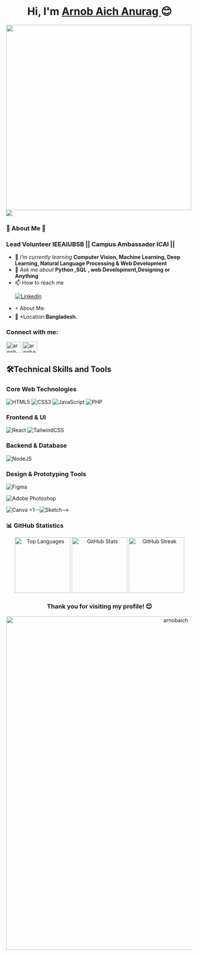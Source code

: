 

<h1 align="center"> Hi, I'm <a href="https://www.linkedin.com/in/arnob-aich-643a99306?utm_source=share&utm_campaign=share_via&utm_content=profile&utm_medium=android_app">Arnob Aich Anurag </a>😊 </h1>

<img align="left" src="https://camo.githubusercontent.com/903b0158b60d96357ba2a2b5ee920e5b713f14d8c748bd77311459b66bca671b/68747470733a2f2f6d65646961342e67697068792e636f6d2f6d656469612f76312e59326c6b505463354d4749334e6a45784d323179636d64715a7a526864474a736347357463323033596d357762476735616a467261326c6c65584273656e46314f576f3464795a6c634431324d563970626e526c636d35686246396e61575a66596e6c666157516d593351395a772f495539717247447947546568645a684559472f67697068792e77656270" height ="500" width="500"/>
<p align="left">
  <img src="https://readme-typing-svg.demolab.com/?lines=WELCOME%20TO%20MY%20GITHUB%20PROFILE&font=Fira%20Code&center=true&width=700&height=45&color=FF0000&vCenter=true&pause=1000&size=25" />
</p>

### 🌟 About Me 🌟
<h3 align="left">Lead Volunteer IEEAIUBSB || Campus Ambassador ICAI ||</h3>

- 🌱 *I’m currently learning* **Computer Vision, Machine Learning, Deep Learning, Natural Language Processing & Web Development**
- 💬 *Ask me about* **Python ,SQL , web Development,Designing or Anything**
- 📫 How to reach me<p>[![LinkedIn](https://img.shields.io/badge/LinkedIn-%230077B5.svg?logo=linkedin&logoColor=white)](https://linkedin.com/in/arnob-aich-643a99306)</p> 
- ⚡ About Me: <br>
- 📍 *Location:**Bangladesh**. <br>


<h3 align="left">Connect with me:</h3>
<p align="left">
<!--<a href="https://twitter.com/arnob10150" target="blank"><img align="center" src="https://raw.githubusercontent.com/rahuldkjain/github-profile-readme-generator/master/src/images/icons/Social/twitter.svg" alt="arnob10150" height="30" width="40" /></a>-->
<a href="https://www.linkedin.com/in/arnob-aich-643a99306?utm_source=share&utm_campaign=share_via&utm_content=profile&utm_medium=android_app" target="blank"><img align="center" src="https://raw.githubusercontent.com/rahuldkjain/github-profile-readme-generator/master/src/images/icons/Social/linked-in-alt.svg" alt="arnob aich anurag" height="30" width="40" /></a>
<a href="https://fb.com/arnob10150" target="blank"><img align="center" src="https://raw.githubusercontent.com/rahuldkjain/github-profile-readme-generator/master/src/images/icons/Social/facebook.svg" alt="arnobaich" height="30" width="40" /></a>
<!--<a href="https://instagram.com/arnob10150" target="blank"><img align="center" src="https://raw.githubusercontent.com/rahuldkjain/github-profile-readme-generator/master/src/images/icons/Social/instagram.svg" alt="arnob10150" height="30" width="40" /></a>
<a href="https://discord.gg/arnob10150" target="blank"><img align="center" src="https://raw.githubusercontent.com/rahuldkjain/github-profile-readme-generator/master/src/images/icons/Social/discord.svg" alt="arnob10150" height="30" width="40" /></a>-->
</p>

<h2 align="left">🛠️Technical Skills and Tools</h2>

### Core Web Technologies
![HTML5](https://img.shields.io/badge/html5-%23E34F26.svg?style=for-the-badge&logo=html5&logoColor=white)
![CSS3](https://img.shields.io/badge/css3-%231572B6.svg?style=for-the-badge&logo=css3&logoColor=white)
![JavaScript](https://img.shields.io/badge/javascript-%23323330.svg?style=for-the-badge&logo=javascript&logoColor=%23F7DF1E)
![PHP](https://img.shields.io/badge/php-%23777BB4.svg?style=for-the-badge&logo=php&logoColor=white)

### Frontend & UI
![React](https://img.shields.io/badge/react-%2320232a.svg?style=for-the-badge&logo=react&logoColor=%2361DAFB)
![TailwindCSS](https://img.shields.io/badge/tailwindcss-%2338B2AC.svg?style=for-the-badge&logo=tailwind-css&logoColor=white)

### Backend & Database
![NodeJS](https://img.shields.io/badge/node.js-6DA55F?style=for-the-badge&logo=node.js&logoColor=white)
<!--![Express.js](https://img.shields.io/badge/express.js-%23404d59.svg?style=for-the-badge&logo=express&logoColor=%2361DAFB)
![Firebase](https://img.shields.io/badge/firebase-%23039BE5.svg?style=for-the-badge&logo=firebase)
![MongoDB](https://img.shields.io/badge/MongoDB-%234ea94b.svg?style=for-the-badge&logo=mongodb&logoColor=white)-->

<!--### CMS & Website Builders
![WordPress](https://img.shields.io/badge/WordPress-%23117AC9.svg?style=for-the-badge&logo=WordPress&logoColor=white)
![Wix](https://img.shields.io/badge/Wix-0C6EFC?style=for-the-badge&logo=wix&logoColor=white)
![Webflow](https://img.shields.io/badge/Webflow-4353FF?style=for-the-badge&logo=webflow&logoColor=white)-->

### Design & Prototyping Tools
![Figma](https://img.shields.io/badge/figma-%23F24E1E.svg?style=for-the-badge&logo=figma&logoColor=white)
<!--![Adobe XD](https://img.shields.io/badge/Adobe%20XD-470137?style=for-the-badge&logo=Adobe%20XD&logoColor=#FF61F6)-->
![Adobe Photoshop](https://img.shields.io/badge/adobe%20photoshop-%2331A8FF.svg?style=for-the-badge&logo=adobe%20photoshop&logoColor=white)
<!--![Adobe Illustrator](https://img.shields.io/badge/adobe%20illustrator-%23FF9A00.svg?style=for-the-badge&logo=adobe%20illustrator&logoColor=white)-->
![Canva](https://img.shields.io/badge/Canva-%2300C4CC.svg?style=for-the-badge&logo=Canva&logoColor=white)
<1--![Sketch](https://img.shields.io/badge/Sketch-FFB387?style=for-the-badge&logo=sketch&logoColor=black)-->
<br>
### 📊 GitHub Statistics
<p align="center">
  <img src="https://github-readme-stats.vercel.app/api/top-langs?username=Arnob10150&show_icons=true&locale=en&layout=compact&theme=tokyonight" alt="Top Languages" height="150"/>
  <img src="https://github-readme-stats.vercel.app/api?username=Arnob10150&show_icons=true&locale=en&theme=tokyonight" alt="GitHub Stats" height="150"/>
  <img src="https://github-readme-streak-stats.herokuapp.com/?user=Arnob10150&theme=tokyonight" alt="GitHub Streak" height="150"/>
</p>
<h3 align="center">Thank you for visiting my profile! 😊</h3>
<p align="center"> <img center="left" src="https://camo.githubusercontent.com/6ad285a07f75b1dd9ddfd3f4d320e3aa10c4019f55c37df0c134ff68710fdc4c/68747470733a2f2f6d69726f2e6d656469756d2e636f6d2f76322f726573697a653a6669743a313430302f312a3634316a57554a736149493659583178395f316c52412e676966" width="900" alt="arnobaich" /></p><br><br>
